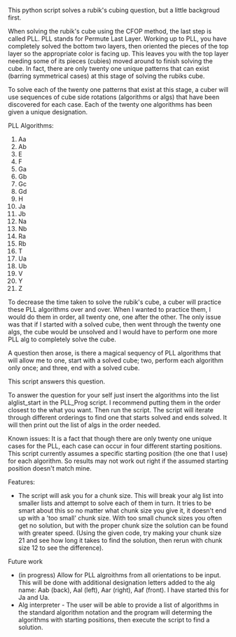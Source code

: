This python script solves a rubik's cubing question, but a little backgroud first.

When solving the rubik's cube using the CFOP method, the last step is called PLL.
PLL stands for Permute Last Layer. Working up to PLL, you have completely solved
the bottom two layers, then oriented the pieces of the top layer so the appropriate
color is facing up. This leaves you with the top layer needing some of its pieces
(cubies) moved around to finish solving the cube. In fact, there are only twenty
one unique patterns that can exist (barring symmetrical cases) at this stage of
solving the rubiks cube.

To solve each of the twenty one patterns that exist at this stage, a cuber will 
use sequences of cube side rotations (algorithms or algs) that have been discovered
for each case. Each of the twenty one algorithms has been given a unique designation.

PLL Algorithms:
1.  Aa
2.  Ab
3.  E
4.  F
5.  Ga
6.  Gb
7.  Gc
8.  Gd
9.  H
10. Ja
11. Jb
12. Na
13. Nb
14. Ra
15. Rb
16. T
17. Ua
18. Ub
19. V
20. Y
21. Z


To decrease the time taken to solve the rubik's cube, a cuber will practice these
PLL algorithms over and over. When I wanted to practice them, I would do them in 
order, all twenty one, one after the other. The only issue was that if I started
with a solved cube, then went through the twenty one algs, the cube would be 
unsolved and I would have to perform one more PLL alg to completely solve the cube.

A question then arose, is there a magical sequency of PLL algorithms that will
allow me to one, start with a solved cube; two, perform each algorithm only once;
and three, end with a solved cube.

This script answers this question.

To answer the question for your self just insert the algorithms into the list
alglist_start in the PLL_Prog script. I recommend putting them in the order closest
to the what you want. Then run the script. The script will iterate through different
orderings to find one that starts solved and ends solved. It will then print out
the list of algs in the order needed.

Known issues:
It is a fact that though there are only twenty one unique cases for the PLL, each
case can occur in four different starting positions. This script currently assumes
a specific starting position (the one that I use) for each algorithm. So results
may not work out right if the assumed starting position doesn't match mine. 

Features:
- The script will ask you for a chunk size. This will break your alg list into smaller
lists and attempt to solve each of them in turn. It tries to be smart about this
so no matter what chunk size you give it, it doesn't end up with a 'too small' chunk
size. With too small chunck sizes you often get no solution, but with the proper
chunk size the solution can be found with greater speed. (Using the given code, 
try making your chunk size 21 and see how long it takes to find the solution, then
rerun with chunk size 12 to see the difference).

Future work
- (in progress) Allow for PLL algroithms from all orientations to be input. This
will be done with additional designation letters added to the alg name:
Aab (back), Aal (left), Aar (right), Aaf (front). I have started this for Ja and 
Ua.
- Alg interpreter - The user will be able to provide a list of algorithms in the
standard algorithm notation and the program will determing the algorithms with 
starting positions, then execute the script to find a solution.

